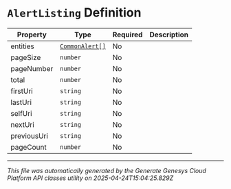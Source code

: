 # `AlertListing` Definition

| Property | Type | Required | Description |
|----------|------|----------|-------------|
| entities | [`CommonAlert[]`](commonalert-definition.md) | No |  |
| pageSize | `number` | No |  |
| pageNumber | `number` | No |  |
| total | `number` | No |  |
| firstUri | `string` | No |  |
| lastUri | `string` | No |  |
| selfUri | `string` | No |  |
| nextUri | `string` | No |  |
| previousUri | `string` | No |  |
| pageCount | `number` | No |  |

---

*This file was automatically generated by the Generate Genesys Cloud Platform API classes utility on 2025-04-24T15:04:25.829Z*